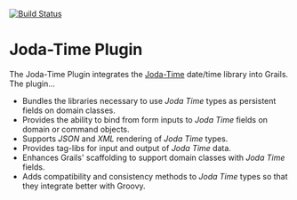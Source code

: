 [![Build Status](https://travis-ci.org/gpc/grails-joda-time.svg)](https://travis-ci.org/gpc/grails-joda-time)

# Joda-Time Plugin

The Joda-Time Plugin integrates the [Joda-Time][1] date/time library into Grails. The plugin...

* Bundles the libraries necessary to use _Joda Time_ types as persistent fields on domain classes.
* Provides the ability to bind from form inputs to _Joda Time_ fields on domain or command objects.
* Supports _JSON_ and _XML_ rendering of _Joda Time_ types.
* Provides tag-libs for input and output of _Joda Time_ data.
* Enhances Grails' scaffolding to support domain classes with _Joda Time_ fields.
* Adds compatibility and consistency methods to _Joda Time_ types so that they integrate better with Groovy.

[1]:http://joda-time.sourceforge.net/
